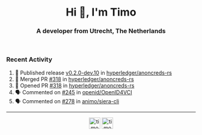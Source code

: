 <h1 align="center">Hi 👋, I'm Timo</h1>
<h3 align="center">A developer from Utrecht, The Netherlands</h3>
<br/>
<!-- https://github.com/rahuldkjain/github-profile-readme-generator --!>

<!--  <p align="left"><img src="https://github-readme-stats.vercel.app/api?username=timoglastra&show_icons=true&count_private=true&" alt="timoglastra" /></p> --!>

<!--
Github language stats
<p align="left"><img src="https://github-readme-stats.vercel.app/api/top-langs/?username=timoglastra&layout=compact" alt="timoglastra" /><p>
-->

<!-- Codestats language stats -->
<!-- <p align="left"><img src="https://codestats-readme.vercel.app/api/top-langs/?username=timoglastra&layout=compact&language_count=12" alt="timoglastra" /><p>    --!>
  
<h3>Recent Activity</h3>

<!--START_SECTION:activity-->
1. 🚀 Published release [v0.2.0-dev.10](https://github.com/hyperledger/anoncreds-rs/releases/tag/v0.2.0-dev.10) in [hyperledger/anoncreds-rs](https://github.com/hyperledger/anoncreds-rs)
2. 🎉 Merged PR [#318](https://github.com/hyperledger/anoncreds-rs/pull/318) in [hyperledger/anoncreds-rs](https://github.com/hyperledger/anoncreds-rs)
3. 💪 Opened PR [#318](https://github.com/hyperledger/anoncreds-rs/pull/318) in [hyperledger/anoncreds-rs](https://github.com/hyperledger/anoncreds-rs)
4. 🗣 Commented on [#245](https://github.com/openid/OpenID4VCI/pull/245#issuecomment-1922754437) in [openid/OpenID4VCI](https://github.com/openid/OpenID4VCI)
5. 🗣 Commented on [#278](https://github.com/animo/siera-cli/pull/278#issuecomment-1922752985) in [animo/siera-cli](https://github.com/animo/siera-cli)
<!--END_SECTION:activity-->

---

<p align="center">
<a href="https://twitter.com/timoglastra" target="blank"><img align="center" src="https://cdn.jsdelivr.net/npm/simple-icons@3.0.1/icons/twitter.svg" alt="timoglastra" height="30" width="30" /></a>
<a href="https://linkedin.com/in/timoglastra" target="blank"><img align="center" src="https://cdn.jsdelivr.net/npm/simple-icons@3.0.1/icons/linkedin.svg" alt="timoglastra" height="30" width="30" /></a>
</p>



